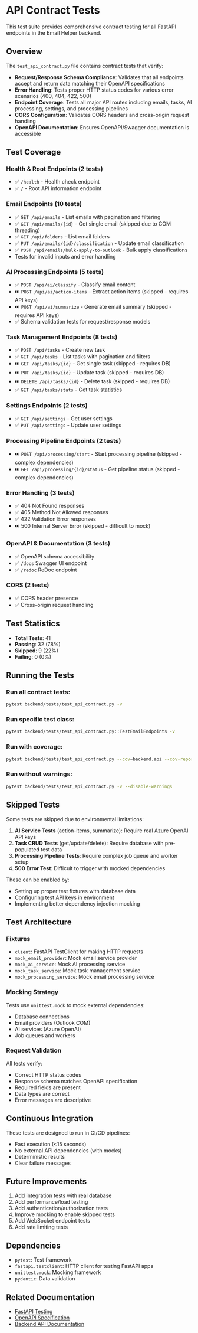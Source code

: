 # API Contract Tests

This test suite provides comprehensive contract testing for all FastAPI endpoints in the Email Helper backend.

## Overview

The `test_api_contract.py` file contains contract tests that verify:
- **Request/Response Schema Compliance**: Validates that all endpoints accept and return data matching their OpenAPI specifications
- **Error Handling**: Tests proper HTTP status codes for various error scenarios (400, 404, 422, 500)
- **Endpoint Coverage**: Tests all major API routes including emails, tasks, AI processing, settings, and processing pipelines
- **CORS Configuration**: Validates CORS headers and cross-origin request handling
- **OpenAPI Documentation**: Ensures OpenAPI/Swagger documentation is accessible

## Test Coverage

### Health & Root Endpoints (2 tests)
- ✅ `/health` - Health check endpoint
- ✅ `/` - Root API information endpoint

### Email Endpoints (10 tests)
- ✅ `GET /api/emails` - List emails with pagination and filtering
- ✅ `GET /api/emails/{id}` - Get single email (skipped due to COM threading)
- ✅ `GET /api/folders` - List email folders
- ✅ `PUT /api/emails/{id}/classification` - Update email classification
- ✅ `POST /api/emails/bulk-apply-to-outlook` - Bulk apply classifications
- Tests for invalid inputs and error handling

### AI Processing Endpoints (5 tests)
- ✅ `POST /api/ai/classify` - Classify email content
- ⏭️ `POST /api/ai/action-items` - Extract action items (skipped - requires API keys)
- ⏭️ `POST /api/ai/summarize` - Generate email summary (skipped - requires API keys)
- ✅ Schema validation tests for request/response models

### Task Management Endpoints (8 tests)
- ✅ `POST /api/tasks` - Create new task
- ✅ `GET /api/tasks` - List tasks with pagination and filters
- ⏭️ `GET /api/tasks/{id}` - Get single task (skipped - requires DB)
- ⏭️ `PUT /api/tasks/{id}` - Update task (skipped - requires DB)
- ⏭️ `DELETE /api/tasks/{id}` - Delete task (skipped - requires DB)
- ✅ `GET /api/tasks/stats` - Get task statistics

### Settings Endpoints (2 tests)
- ✅ `GET /api/settings` - Get user settings
- ✅ `PUT /api/settings` - Update user settings

### Processing Pipeline Endpoints (2 tests)
- ⏭️ `POST /api/processing/start` - Start processing pipeline (skipped - complex dependencies)
- ⏭️ `GET /api/processing/{id}/status` - Get pipeline status (skipped - complex dependencies)

### Error Handling (3 tests)
- ✅ 404 Not Found responses
- ✅ 405 Method Not Allowed responses
- ✅ 422 Validation Error responses
- ⏭️ 500 Internal Server Error (skipped - difficult to mock)

### OpenAPI & Documentation (3 tests)
- ✅ OpenAPI schema accessibility
- ✅ `/docs` Swagger UI endpoint
- ✅ `/redoc` ReDoc endpoint

### CORS (2 tests)
- ✅ CORS header presence
- ✅ Cross-origin request handling

## Test Statistics

- **Total Tests**: 41
- **Passing**: 32 (78%)
- **Skipped**: 9 (22%)
- **Failing**: 0 (0%)

## Running the Tests

### Run all contract tests:
```bash
pytest backend/tests/test_api_contract.py -v
```

### Run specific test class:
```bash
pytest backend/tests/test_api_contract.py::TestEmailEndpoints -v
```

### Run with coverage:
```bash
pytest backend/tests/test_api_contract.py --cov=backend.api --cov-report=html
```

### Run without warnings:
```bash
pytest backend/tests/test_api_contract.py -v --disable-warnings
```

## Skipped Tests

Some tests are skipped due to environmental limitations:

1. **AI Service Tests** (action-items, summarize): Require real Azure OpenAI API keys
2. **Task CRUD Tests** (get/update/delete): Require database with pre-populated test data
3. **Processing Pipeline Tests**: Require complex job queue and worker setup
4. **500 Error Test**: Difficult to trigger with mocked dependencies

These can be enabled by:
- Setting up proper test fixtures with database data
- Configuring test API keys in environment
- Implementing better dependency injection mocking

## Test Architecture

### Fixtures

- `client`: FastAPI TestClient for making HTTP requests
- `mock_email_provider`: Mock email service provider
- `mock_ai_service`: Mock AI processing service
- `mock_task_service`: Mock task management service
- `mock_processing_service`: Mock email processing service

### Mocking Strategy

Tests use `unittest.mock` to mock external dependencies:
- Database connections
- Email providers (Outlook COM)
- AI services (Azure OpenAI)
- Job queues and workers

### Request Validation

All tests verify:
- Correct HTTP status codes
- Response schema matches OpenAPI specification
- Required fields are present
- Data types are correct
- Error messages are descriptive

## Continuous Integration

These tests are designed to run in CI/CD pipelines:
- Fast execution (<15 seconds)
- No external API dependencies (with mocks)
- Deterministic results
- Clear failure messages

## Future Improvements

1. Add integration tests with real database
2. Add performance/load testing
3. Add authentication/authorization tests
4. Improve mocking to enable skipped tests
5. Add WebSocket endpoint tests
6. Add rate limiting tests

## Dependencies

- `pytest`: Test framework
- `fastapi.testclient`: HTTP client for testing FastAPI apps
- `unittest.mock`: Mocking framework
- `pydantic`: Data validation

## Related Documentation

- [FastAPI Testing](https://fastapi.tiangolo.com/tutorial/testing/)
- [OpenAPI Specification](https://swagger.io/specification/)
- [Backend API Documentation](../docs/API.md)
